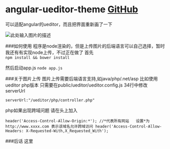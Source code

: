 # angular-ueditor-theme [GitHub][1]

可以适配angular的ueditor，而且把界面重新画了一下

![此处输入图片的描述][2]

###如何使用
程序是node渲染的，但是上传图片的后端语言可以自己选择，暂时我还有有实现node上传，不过正在做了
首先  
` npm install && bower install `

然后启动app.js
`node app.js`

###关于图片上传
图片上传需要后端语言支持,如java/php/.net/asp
比如使用ueditor php版本
只需要在public/ueditor/ueditor.config.js  34行中修改serverUrl 

`serverUrl:"/ueditor/php/controller.php"` 

php如果出现跨域问题 请在头上加入

`header('Access-Control-Allow-Origin:*'); //*代表所有网站   设置*为http://www.xxxx.com 表示该域名允许跨域访问
header('Access-Control-Allow-Headers: X-Requested-With,X_Requested_With'); `


###后话
这里

  [1]: https://github.com/lapop009/angular-ueditor-theme
  [2]: http://7xsqcz.com2.z0.glb.qiniucdn.com/ueditor.png
  
  

